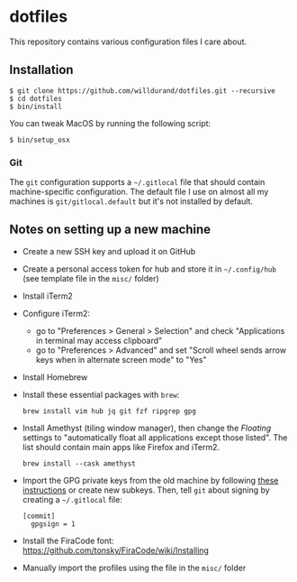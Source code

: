 # dotfiles

This repository contains various configuration files I care about.

## Installation

    $ git clone https://github.com/willdurand/dotfiles.git --recursive
    $ cd dotfiles
    $ bin/install

You can tweak MacOS by running the following script:

    $ bin/setup_osx

### Git

The `git` configuration supports a `~/.gitlocal` file that should contain
machine-specific configuration. The default file I use on almost all my machines
is `git/gitlocal.default` but it's not installed by default.

## Notes on setting up a new machine

- Create a new SSH key and upload it on GitHub
- Create a personal access token for hub and store it in `~/.config/hub` (see
  template file in the `misc/` folder)
- Install iTerm2
- Configure iTerm2:
    - go to "Preferences > General > Selection" and check "Applications in
      terminal may access clipboard"
    - go to "Preferences > Advanced" and set "Scroll wheel sends arrow keys when
      in alternate screen mode" to "Yes"
- Install Homebrew
- Install these essential packages with `brew`:

      brew install vim hub jq git fzf ripgrep gpg

- Install Amethyst (tiling window manager), then change the _Floating_ settings
  to "automatically float all applications except those listed". The list should
  contain main apps like Firefox and iTerm2.

      brew install --cask amethyst

- Import the GPG private keys from the old machine by following [these
  instructions](./gpg/README.md) or create new subkeys. Then, tell `git` about
  signing by creating a `~/.gitlocal` file:

      [commit]
        gpgsign = 1

- Install the FiraCode font: https://github.com/tonsky/FiraCode/wiki/Installing
- Manually import the profiles using the file in the `misc/` folder
